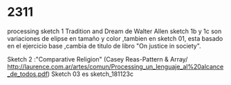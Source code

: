 # 2311
processing
sketch 1 Tradition and Dream de Walter Allen 
sketch 1b y 1c son variaciones de elipse  en tamaño y color ,tambien  en sketch 01, esta basado en el ejercicio base ,cambia de titulo de libro "On justice in society".

Sketch 2 :"Comparative Religion" (Casey Reas-Pattern & Array/ http://laurence.com.ar/artes/comun/Processing_un_lenguaje_al%20alcance_de_todos.pdf)
Sketch 03 es sketch_181123c
